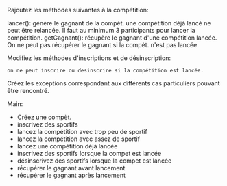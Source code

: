 
Rajoutez les méthodes suivantes à la compétition:

lancer(): 
	génère le gagnant de la compèt.
	une compétition déjà lancé ne peut être relancée.
	Il faut au minimum 3 participants pour lancer la compétition.
getGagnant():
	récupère le gagnant d'une compétition lancée.
	On ne peut pas récupérer le gagnant si la compèt. n'est pas lancée.

Modifiez les méthodes d'inscriptions et de désinscription:

	on ne peut inscrire ou desinscrire si la compétition est lancée.

Créez les exceptions correspondant aux différents cas particuliers pouvant être rencontré.

Main:

- Créez une compèt.
- inscrivez des sportifs
- lancez la compétition avec trop peu de sportif
- lancez la compétition avec assez de sportif
- lancez une compétition déjà lancée
- inscrivez des sportifs lorsque la compet est lancée
- désinscrivez des sportifs lorsque la compet est lancée
- récupérer le gagnant avant lancement
- récupérer le gagnant après lancement